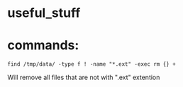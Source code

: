 # useful_stuff

# commands:
```
find /tmp/data/ -type f ! -name "*.ext" -exec rm {} +
``` 
Will remove all files that are not with ".ext" extention
